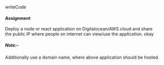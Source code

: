 writeCode

#### Assignment

Deploy a node or react application on Digitalocean/AWS cloud and share the public IP where people on internet can view/use the application.
okay

##### Note:-

Additionally use a domain name, where above application should be hosted.
